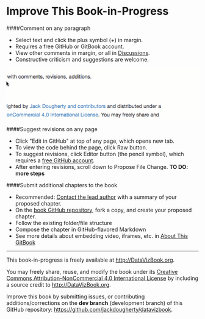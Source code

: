 # Improve This Book-in-Progress

####Comment on any paragraph
- Select text and click the plus symbol (+) in margin.
- Requires a free GitHub or GitBook account.
- View other comments in margin, or all in [Discussions](https://www.gitbook.com/book/jackdougherty/datavizbook/discussions).
- Constructive criticism and suggestions are welcome.

![](GitBook-comments-2016-02.gif)

####Suggest revisions on any page
- Click "Edit in GitHub" at top of any page, which opens new tab.
- To view the code behind the page, click Raw button.
- To suggest revisions, click Editor button (the pencil symbol), which requires a [free GitHub account](http://github.com).
- After entering revisions, scroll down to Propose File Change. **TO DO: more steps**

####Submit additional chapters to the book
- Recommended: [Contact the lead author](introduction/contributors.md) with a summary of your proposed chapter.
- On the [book GitHub repository](https://github.com/JackDougherty/datavizbook), fork a copy, and create your proposed chapter.
- Follow the existing folder/file structure
- Compose the chapter in GitHub-flavored Markdown
- See more details about embedding video, iframes, etc. in [About This GitBook](gitbook/README.md)

***

This book-in-progress is freely available at http://DataVizBook.org.

You may freely share, reuse, and modify the book under its [Creative Commons Attribution-NonCommercial 4.0 International License](http://creativecommons.org/licenses/by-nc/4.0) by including a source credit to http://DataVizBook.org.

Improve this book by submitting issues, or contributing additions/corrections on the **dev branch** (development branch) of this GitHub repository: https://github.com/jackdougherty/datavizbook.
